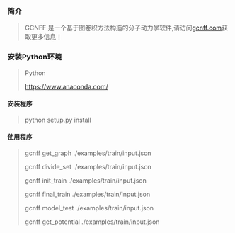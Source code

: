### 简介
> GCNFF 是一个基于图卷积方法构造的分子动力学软件,请访问[gcnff.com](http://gcnff.com)获取更多信息！

### 安装Python环境
> Python
>
> https://www.anaconda.com/

#### 安装程序
> python setup.py install

#### 使用程序
> gcnff get_graph ./examples/train/input.json
>
> gcnff divide_set ./examples/train/input.json
>
> gcnff init_train ./examples/train/input.json
>
> gcnff final_train ./examples/train/input.json
>
> gcnff model_test ./examples/train/input.json
>
> gcnff get_potential ./examples/train/input.json

